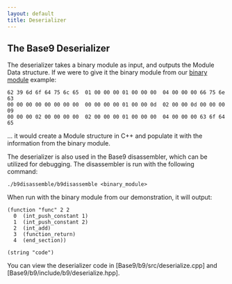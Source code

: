 ```yaml
---
layout: default
title: Deserializer
---
```


## The Base9 Deserializer

The deserializer takes a binary module as input, and outputs the Module Data structure. If we were to give it the binary module from our [binary module] example: 

[binary module]: ./FrontendAndBinaryMod.md

```
62 39 6d 6f 64 75 6c 65  01 00 00 00 01 00 00 00  04 00 00 00 66 75 6e 63
00 00 00 00 00 00 00 00  00 00 00 00 01 00 00 0d  02 00 00 0d 00 00 00 09
00 00 00 02 00 00 00 00  02 00 00 00 01 00 00 00  04 00 00 00 63 6f 64 65
```

... it would create a Module structure in C++ and populate it with the information from the binary module.

The deserializer is also used in the Base9 disassembler, which can be utilized for debugging. The disassembler is run with the following command:

`./b9disassemble/b9disassemble <binary_module>`

When run with the binary module from our demonstration, it will output:

```
(function "func" 2 2
  0  (int_push_constant 1)
  1  (int_push_constant 2)
  2  (int_add)
  3  (function_return)
  4  (end_section))

(string "code")
```

You can view the deserializer code in [Base9/b9/src/deserialize.cpp] and [Base9/b9/include/b9/deserialize.hpp]. 

[b9/src/deserialize.cpp]: https://github.com/b9org/b9/blob/master/b9/src/deserialize.cpp
[b9/include/b9/deserialize.hpp]: https://github.com/b9org/b9/blob/master/b9/include/b9/deserialize.hpp
